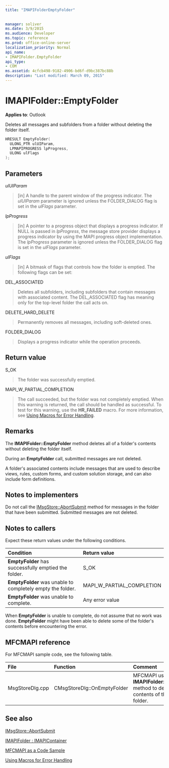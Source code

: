 ```yaml
---
title: "IMAPIFolderEmptyFolder"
 
 
manager: soliver
ms.date: 3/9/2015
ms.audience: Developer
ms.topic: reference
ms.prod: office-online-server
localization_priority: Normal
api_name:
- IMAPIFolder.EmptyFolder
api_type:
- COM
ms.assetid: 4cfcb498-9182-4906-bd6f-d9bc387bc88b
description: "Last modified: March 09, 2015"
---
```


# IMAPIFolder::EmptyFolder

  
  
**Applies to**: Outlook 
  
Deletes all messages and subfolders from a folder without deleting the folder itself.
  
```cpp
HRESULT EmptyFolder(
  ULONG_PTR ulUIParam,
  LPMAPIPROGRESS lpProgress,
  ULONG ulFlags
);
```

## Parameters

 _ulUIParam_
  
> [in] A handle to the parent window of the progress indicator. The  _ulUIParam_ parameter is ignored unless the FOLDER_DIALOG flag is set in the  _ulFlags_ parameter. 
    
 _lpProgress_
  
> [in] A pointer to a progress object that displays a progress indicator. If NULL is passed in  _lpProgress_, the message store provider displays a progress indicator by using the MAPI progress object implementation. The  _lpProgress_ parameter is ignored unless the FOLDER_DIALOG flag is set in the  _ulFlags_ parameter. 
    
 _ulFlags_
  
> [in] A bitmask of flags that controls how the folder is emptied. The following flags can be set:
    
DEL_ASSOCIATED 
  
> Deletes all subfolders, including subfolders that contain messages with associated content. The DEL_ASSOCIATED flag has meaning only for the top-level folder the call acts on.
    
DELETE_HARD_DELETE
  
> Permanently removes all messages, including soft-deleted ones.
    
FOLDER_DIALOG 
  
> Displays a progress indicator while the operation proceeds.
    
## Return value

S_OK 
  
> The folder was successfully emptied.
    
MAPI_W_PARTIAL_COMPLETION 
  
> The call succeeded, but the folder was not completely emptied. When this warning is returned, the call should be handled as successful. To test for this warning, use the **HR_FAILED** macro. For more information, see [Using Macros for Error Handling](using-macros-for-error-handling.md).
    
## Remarks

The **IMAPIFolder::EmptyFolder** method deletes all of a folder's contents without deleting the folder itself. 
  
During an **EmptyFolder** call, submitted messages are not deleted. 
  
A folder's associated contents include messages that are used to describe views, rules, custom forms, and custom solution storage, and can also include form definitions. 
  
## Notes to implementers

Do not call the [IMsgStore::AbortSubmit](imsgstore-abortsubmit.md) method for messages in the folder that have been submitted. Submitted messages are not deleted. 
  
## Notes to callers

Expect these return values under the following conditions.
  
|**Condition**|**Return value**|
|:-----|:-----|
|**EmptyFolder** has successfully emptied the folder.  <br/> |S_OK  <br/> |
|**EmptyFolder** was unable to completely empty the folder.  <br/> |MAPI_W_PARTIAL_COMPLETION  <br/> |
|**EmptyFolder** was unable to complete.  <br/> |Any error value  <br/> |
   
When **EmptyFolder** is unable to complete, do not assume that no work was done. **EmptyFolder** might have been able to delete some of the folder's contents before encountering the error. 
  
## MFCMAPI reference

For MFCMAPI sample code, see the following table.
  
|**File**|**Function**|**Comment**|
|:-----|:-----|:-----|
|MsgStoreDlg.cpp  <br/> |CMsgStoreDlg::OnEmptyFolder  <br/> |MFCMAPI uses the **IMAPIFolder::EmptyFolder** method to delete the contents of the specified folder.  <br/> |
   
## See also



[IMsgStore::AbortSubmit](imsgstore-abortsubmit.md)
  
[IMAPIFolder : IMAPIContainer](imapifolderimapicontainer.md)


[MFCMAPI as a Code Sample](mfcmapi-as-a-code-sample.md)
  
[Using Macros for Error Handling](using-macros-for-error-handling.md)

